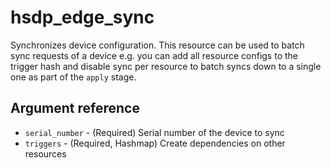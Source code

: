 # hsdp_edge_sync

Synchronizes device configuration. This resource can be used to batch sync requests
of a device e.g. you can add all resource configs to the trigger hash and disable sync
per resource to batch syncs down to a single one as part of the `apply` stage.

## Argument reference

* `serial_number` - (Required) Serial number of the device to sync
* `triggers` - (Required, Hashmap) Create dependencies on other resources
